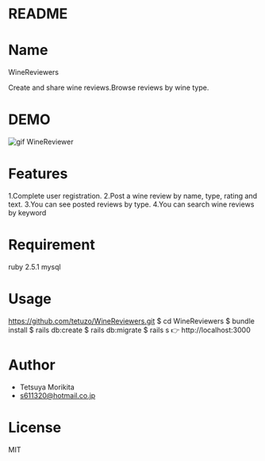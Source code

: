 # README
# Name

WineReviewers

Create and share wine reviews.Browse reviews by wine type.

# DEMO

![gif WineReviewer](https://user-images.githubusercontent.com/60342618/87019899-22f47c00-c20e-11ea-9166-55a11f6ca449.gif)


# Features

1.Complete user registration.
2.Post a wine review by name, type, rating and text.
3.You can see posted reviews by type.
4.You can search wine reviews by keyword

# Requirement

ruby 2.5.1
mysql

# Usage

https://github.com/tetuzo/WineReviewers.git
$ cd WineReviewers
$ bundle install
$ rails db:create
$ rails db:migrate
$ rails s
👉 http://localhost:3000

# Author

* Tetsuya Morikita
* s611320@hotmail.co.jp

# License

MIT
